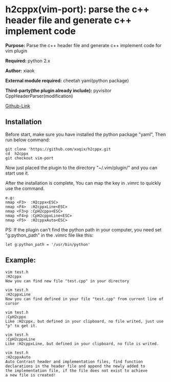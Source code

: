 h2cppx(vim-port): parse the c++ header file and generate c++ implement code 
===========================================================================
**Purpose:** Parse the c++ header file and generate c++ implement code for vim plugin

**Required:** python 2.x

**Author:** xiaok

**External module required:** cheetah yaml(python package)

**Third-party(the plugin already include):** pyvisitor CppHeaderParser(modification) 

[Github-Link](https://github.com/xuqix/h2cppx.git)

Installation
------------
Before start, make sure you have installed the python package "yaml",
Then run below command:

    git clone 'https://github.com/xuqix/h2cppx.git
    cd  h2cppx
    git checkout vim-port

Now just placed the plugin to the directory "~/.vim/plugin/" and you can start use it.

After the installation is complete, 
You can map the key in .vimrc to quickly use the command.

    e.g:
    nmap <F3>  :H2cppx<ESC>
    nmap <F4>  :H2cppxLine<ESC>
    nmap <F3>p :CpH2cppx<ESC>
    nmap <F4>p :CpH2cppxLine<ESC>
    nmap <F5>  :H2cppxAuto<ESC>

PS:
If the plugin can't find the python path in your computer,
you need set "g:python_path" in the .vimrc file like this:

    let g:python_path = '/usr/bin/python'


Example:
-------

    vim test.h
    :H2cppx  
    Now you can find new file "test.cpp" in your directory

    vim test.h
    :H2cppxLine
    Now you can find defined in your file "test.cpp" from current line of cursor 

    vim test.h
    :CpH2cppx  
    Like :H2cppx, but defined in your clipboard, no file writed, just use "p" to get it.

    vim test.h
    :CpH2cppxLine  
    Like :H2cppxLine, but defined in your clipboard, no file is writed.

    vim test.h
    :H2cppxAuto 
    Auto Contrast header and implementation files, find function 
    declarations in the header file and append the newly added to 
    the implementation file, if the file does not exist to achieve 
    a new file is created!

